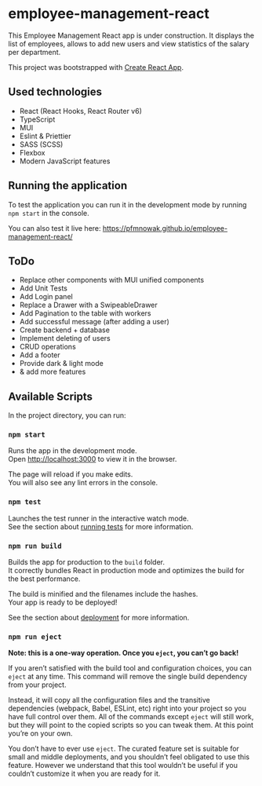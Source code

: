 # employee-management-react

This Employee Management React app is under construction. It displays the list of employees, allows to add new users and view statistics of the salary per department.

This project was bootstrapped with [Create React App](https://github.com/facebook/create-react-app).

## Used technologies

- React (React Hooks, React Router v6)
- TypeScript
- MUI
- Eslint & Priettier
- SASS (SCSS)
- Flexbox
- Modern JavaScript features

## Running the application

To test the application you can run it in the development mode by running `npm start` in the console.

You can also test it live here: https://pfmnowak.github.io/employee-management-react/

## ToDo

- Replace other components with MUI unified components
- Add Unit Tests
- Add Login panel
- Replace a Drawer with a SwipeableDrawer
- Add Pagination to the table with workers
- Add successful message (after adding a user)
- Create backend + database
- Implement deleting of users
- CRUD operations
- Add a footer
- Provide dark & light mode
- & add more features

## Available Scripts

In the project directory, you can run:

### `npm start`

Runs the app in the development mode.\
Open [http://localhost:3000](http://localhost:3000) to view it in the browser.

The page will reload if you make edits.\
You will also see any lint errors in the console.

### `npm test`

Launches the test runner in the interactive watch mode.\
See the section about [running tests](https://facebook.github.io/create-react-app/docs/running-tests) for more information.

### `npm run build`

Builds the app for production to the `build` folder.\
It correctly bundles React in production mode and optimizes the build for the best performance.

The build is minified and the filenames include the hashes.\
Your app is ready to be deployed!

See the section about [deployment](https://facebook.github.io/create-react-app/docs/deployment) for more information.

### `npm run eject`

**Note: this is a one-way operation. Once you `eject`, you can’t go back!**

If you aren’t satisfied with the build tool and configuration choices, you can `eject` at any time. This command will remove the single build dependency from your project.

Instead, it will copy all the configuration files and the transitive dependencies (webpack, Babel, ESLint, etc) right into your project so you have full control over them. All of the commands except `eject` will still work, but they will point to the copied scripts so you can tweak them. At this point you’re on your own.

You don’t have to ever use `eject`. The curated feature set is suitable for small and middle deployments, and you shouldn’t feel obligated to use this feature. However we understand that this tool wouldn’t be useful if you couldn’t customize it when you are ready for it.
